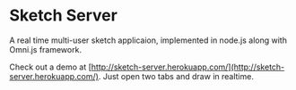 # Sketch Server

A real time multi-user sketch applicaion, implemented in node.js along with Omni.js framework.

Check out a demo at [http://sketch-server.herokuapp.com/](http://sketch-server.herokuapp.com/). Just open two tabs and draw in realtime.
